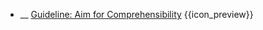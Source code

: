 * __ [Guideline: Aim for Comprehensibility]({{baseUrl}}/documentation/guidelines/aimForComprehensibility) <trigger for="pop:documentation-aimForComprehensibility-preview">{{icon_preview}}</trigger>

<popover id="pop:documentation-aimForComprehensibility-preview" header="{{icon_preview}} Guideline: Aim for Comprehensibility" placement="right">
  <div slot="content">
    <include src=".\preview.md" />
  </div>
</popover>
